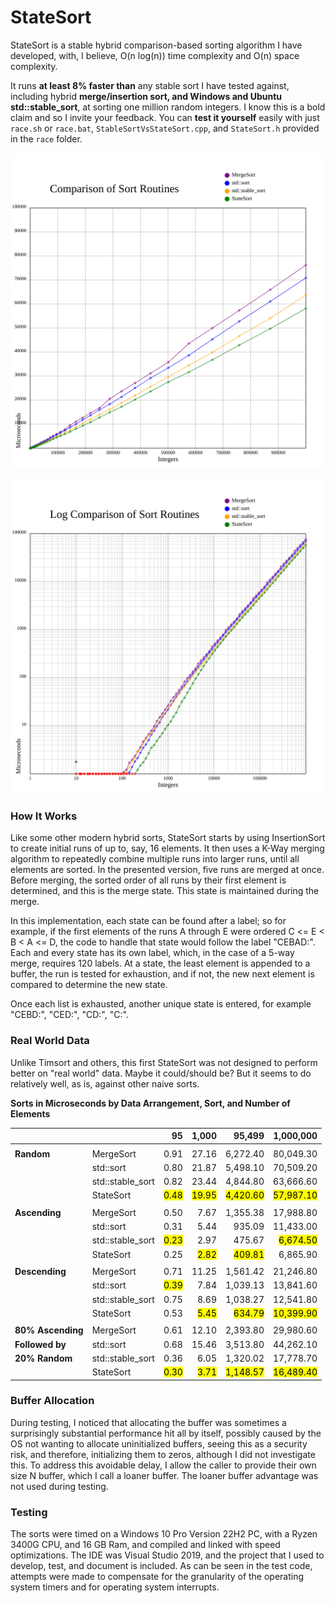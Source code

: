 # StateSort

StateSort is a stable hybrid comparison-based sorting algorithm I have developed, with, I believe, O(n log(n)) time complexity and O(n) space complexity.

It runs **at least 8% faster than** any stable sort I have tested against, including hybrid **merge/insertion sort, and Windows and Ubuntu std::stable_sort**, at sorting one million random integers. I know this is a bold claim and so I invite your feedback. You can **test it yourself** easily with just `race.sh` or `race.bat`, `StableSortVsStateSort.cpp`, and `StateSort.h` provided in the `race` folder.

![Race Results](./RaceResults_2024-12-29_12-38.txt.svg)

![Log Race Results](./RaceResults_2024-12-29_12-38.txt.log.svg)

### How It Works

Like some other modern hybrid sorts, StateSort starts by using InsertionSort to create initial runs of up to, say, 16 elements. It then uses a K-Way merging algorithm to repeatedly combine multiple runs into larger runs, until all elements are sorted.
In the presented version, five runs are merged at once. Before merging, the sorted order of all runs by their first element is determined, and this is the merge state. This state is maintained during the merge.

In this implementation, each state can be found after a label; so for example, if the first elements of the runs A through E were ordered C <= E < B < A <= D, the code to handle that state would follow the label "CEBAD:".
Each and every state has its own label, which, in the case of a 5-way merge, requires 120 labels. At a state, the least element is appended to a buffer, the run is tested for exhaustion, and if not, the new next element is compared to determine the new state.

Once each list is exhausted, another unique state is entered, for example "CEBD:", "CED:", "CD:", "C:".

### Real World Data

Unlike Timsort and others, this first StateSort was not designed to perform better on "real world" data. Maybe it could/should be? But it seems to do relatively well, as is, against other naive sorts.

**Sorts in Microseconds by Data Arrangement, Sort, and Number of Elements**

|                   |                  | 95                | 1,000              | 95,499                | 1,000,000              |
| ----------------- | ---------------- | -----------------:| ------------------:| ---------------------:| ----------------------:|
|                   |                  |                   |                    |                       |                        |
| **Random**        | MergeSort        | 0.91              | 27.16              | 6,272.40              | 80,049.30              |
|                   | std::sort        | 0.80              | 21.87              | 5,498.10              | 70,509.20              |
|                   | std::stable_sort | 0.82              | 23.44              | 4,844.80              | 63,666.60              |
|                   | StateSort        | <mark>0.48</mark> | <mark>19.95</mark> | <mark>4,420.60</mark> | <mark>57,987.10</mark> |
|                   |                  |                   |                    |                       |                        |
| **Ascending**     | MergeSort        | 0.50              | 7.67               | 1,355.38              | 17,988.80              |
|                   | std::sort        | 0.31              | 5.44               | 935.09                | 11,433.00              |
|                   | std::stable_sort | <mark>0.23</mark> | 2.97               | 475.67                | <mark>6,674.50</mark>  |
|                   | StateSort        | 0.25              | <mark>2.82</mark>  | <mark>409.81</mark>   | 6,865.90               |
|                   |                  |                   |                    |                       |                        |
| **Descending**    | MergeSort        | 0.71              | 11.25              | 1,561.42              | 21,246.80              |
|                   | std::sort        | <mark>0.39</mark> | 7.84               | 1,039.13              | 13,841.60              |
|                   | std::stable_sort | 0.75              | 8.69               | 1,038.27              | 12,541.80              |
|                   | StateSort        | 0.53              | <mark>5.45</mark>  | <mark>634.79</mark>   | <mark>10,399.90</mark> |
|                   |                  |                   |                    |                       |                        |
| **80% Ascending** | MergeSort        | 0.61              | 12.10              | 2,393.80              | 29,980.60              |
| **Followed by**   | std::sort        | 0.68              | 15.46              | 3,513.80              | 44,262.10              |
| **20% Random**    | std::stable_sort | 0.36              | 6.05               | 1,320.02              | 17,778.70              |
|                   | StateSort        | <mark>0.30</mark> | <mark>3.71</mark>  | <mark>1,148.57</mark> | <mark>16,489.40</mark> |

### Buffer Allocation

During testing, I noticed that allocating the buffer was sometimes a surprisingly substantial performance hit all by itself, possibly caused by the OS not wanting to allocate uninitialized buffers, seeing this as a security risk, and therefore, initializing them to zeros, although I did not investigate this. To address this avoidable delay, I allow the caller to provide their own size N buffer, which I call a loaner buffer. The loaner buffer advantage was not used during testing.

### Testing

The sorts were timed on a Windows 10 Pro Version 22H2 PC, with a Ryzen 3400G CPU, and 16 GB Ram, and compiled and linked with speed optimizations. The IDE was Visual Studio 2019, and the project that I used to develop, test, and document is included. As can be seen in the test code, attempts were made to compensate for the granularity of the operating system timers and for operating system interrupts.
